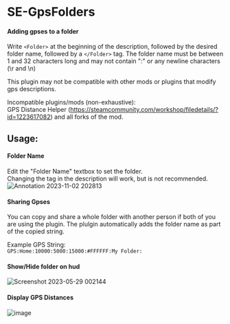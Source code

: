 # SE-GpsFolders
#### Adding gpses to a folder
Write `<Folder>` at the beginning of the description, followed by the desired folder name, followed by a `</Folder>` tag.
The folder name must be between 1 and 32 characters long and may not contain ":" or any newline characters (\r and \n)

This plugin may not be compatible with other mods or plugins that modify gps descriptions.

Incompatible plugins/mods (non-exhaustive):  
GPS Distance Helper (https://steamcommunity.com/workshop/filedetails/?id=1223617082) and all forks of the mod.

## Usage:

#### Folder Name
Edit the "Folder Name" textbox to set the folder.  
Changing the tag in the description will work, but is not recommended.  
![Annotation 2023-11-02 202813](https://github.com/StarCpt/SE-GpsFolders/assets/86216339/68c18125-722d-4619-8043-461ce9cc30e5)

#### Sharing Gpses
You can copy and share a whole folder with another person if both of you are using the plugin. The plulgin automatically adds the folder name as part of the copied string.

Example GPS String:  
`GPS:Home:10000:5000:15000:#FFFFFF:My Folder:`

#### Show/Hide folder on hud  
![Screenshot 2023-05-29 002144](https://github.com/StarCpt/SE-GpsFolders/assets/86216339/8abb1812-add0-4999-9889-3b1201487dda)

#### Display GPS Distances  
![image](https://github.com/StarCpt/SE-GpsFolders/assets/86216339/bde1f621-76c0-40e7-9863-1513eca80df9)
